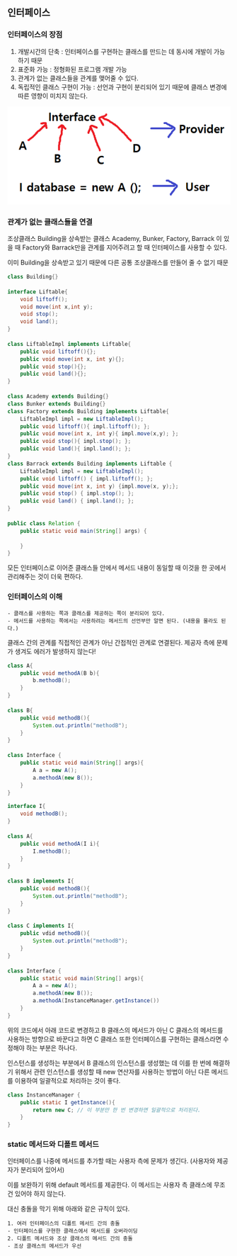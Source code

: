 ## 인터페이스



### 인터페이스의 장점



1. 개발시간의 단축 : 인터페이스를 구현하는 클래스를 만드는 데 동시에 개발이 가능하기 때문
2. 표준화 가능 : 정형화된 프로그램 개발 가능
3. 관계가 없는 클래스들을 관계를 맺어줄 수 있다.
4. 독립적인 클래스 구현이 가능 : 선언과 구현이 분리되어 있기 때문에 클래스 변경에 따른 영향이 미치지 않는다.



![image-20220510212744505](7_인터페이스.assets/image-20220510212744505.png)



### 관계가 없는 클래스들을 연결



조상클래스 Building을 상속받는 클래스 Academy, Bunker, Factory, Barrack 이 있을 때 Factory와 Barrack만을 관계를 지어주려고 할 때 인터페이스를 사용할 수 있다.



이미 Building을 상속받고 있기 때문에 다른 공통 조상클래스를 만들어 줄 수 없기 때문



```java
class Building{}

interface Liftable{
    void liftoff();
    void move(int x,int y);
    void stop();
    void land();
}

class LiftableImpl implements Liftable{
    public void liftoff(){};
    public void move(int x, int y){};
    public void stop(){};
    public void land(){};
}

class Academy extends Building{}
class Bunker extends Building{}
class Factory extends Building implements Liftable{
    LiftableImpl impl = new LiftableImpl();
    public void liftoff(){ impl.liftoff(); };
    public void move(int x, int y){ impl.move(x,y); };
    public void stop(){ impl.stop(); };
    public void land(){ impl.land(); };
}
class Barrack extends Building implements Liftable {
    LiftableImpl impl = new LiftableImpl();
    public void liftoff() { impl.liftoff(); };
    public void move(int x, int y) {impl.move(x, y);};
    public void stop() { impl.stop(); };
    public void land() { impl.land(); };
}

public class Relation {
    public static void main(String[] args) {

    }
}
```

 

모든 인터페이스로 이어준 클래스들 안에서 메서드 내용이 동일할 때 이것을 한 곳에서 관리해주는 것이 더욱 편하다.



### 인터페이스의 이해



```
- 클래스를 사용하는 쪽과 클래스를 제공하는 쪽이 분리되어 있다.
- 메서드를 사용하는 쪽에서는 사용하려는 메서드의 선언부만 알면 된다. (내용을 몰라도 된다.)
```



클래스 간의 관계를 직접적인 관계가 아닌 간접적인 관계로 연결된다. 제공자 측에 문제가 생겨도 에러가 발생하지 않는다!



```java
class A{
    public void methodA(B b){
        b.methodB();
    }
}

class B{
    public void methodB(){
        System.out.println("methodB");
    }
}

class Interface {
    public static void main(String[] args){
        A a = new A();
        a.methodA(new B());
    }
}
```



```java
interface I{
    void methodB();
}

class A{
    public void methodA(I i){
        I.methodB();
    }
}

class B implements I{
    public void methodB(){
        System.out.println("methodB");
    }
}

class C implements I{
    public vdid methodB(){
        System.out.println("methodB");
    }
}

class Interface {
    public static void main(String[] args){
        A a = new A();
        a.methodA(new B());
        a.methodA(InstanceManager.getInstance())
    }
}
```



위의 코드에서 아래 코드로 변경하고 B 클래스의 메서드가 아닌 C 클래스의 메서드를 사용하는 방향으로 바꾼다고 하면 C 클래스 또한 인터페이스를 구현하는 클래스라면 수정해야 하는 부분은 하나다.



인스턴스를 생성하는 부분에서 B 클래스의 인스턴스를 생성했는 데 이를 한 번에 해결하기 위해서 관련 인스턴스를 생성할 때 new 연산자를 사용하는 방법이 아닌 다른 메서드를 이용하여 일괄적으로 처리하는 것이 좋다.



```java
class InstanceManager {
    public static I getInstance(){
        return new C; // 이 부분만 한 번 변경하면 일괄적으로 처리된다.
    }
}
```



### static 메서드와 디폴트 메서드



인터페이스를 나중에 메서드를 추가할 때는 사용자 측에 문제가 생긴다. (사용자와 제공자가 분리되어 있어서)



이를 보완하기 위해 default 메서드를 제공한다. 이 메서드는 사용자 측 클래스에 무조건 있어야 하지 않는다.

대신 충돌을 막기 위해 아래와 같은 규칙이 있다.

```
1. 여러 인터페이스의 디폴트 메서드 간의 충돌
- 인터페이스를 구현한 클래스에서 메서드를 오버라이딩
2. 디폴트 메서드와 조상 클래스의 메서드 간의 충돌
- 조상 클래스의 메서드가 우선
```

